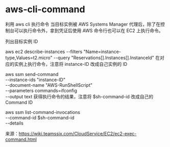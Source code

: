 # aws-cli-command
利用 aws cli 执行命令
当目标实例被 AWS Systems Manager 代理后，除了在控制台可以执行命令外，拿到凭证后使用 AWS 命令行也可以在 EC2 上执行命令。

列出目标实例 ID

aws ec2 describe-instances --filters "Name=instance-type,Values=t2.micro" --query "Reservations[].Instances[].InstanceId"
在对应的实例上执行命令，注意将 instance-ID 改成自己实例的 ID

aws ssm send-command \
    --instance-ids "instance-ID" \
    --document-name "AWS-RunShellScript" \
    --parameters commands=ifconfig \
    --output text
获得执行命令的结果，注意将 $sh-command-id 改成自己的 Command ID

aws ssm list-command-invocations \
    --command-id $sh-command-id \
    --details
    
  来源：https://wiki.teamssix.com/CloudService/EC2/ec2-exec-command.html

